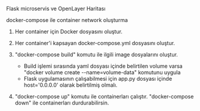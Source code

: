 Flask microservis ve OpenLayer Haritası 

docker-compose ile container network oluşturma 

1. Her container için Docker dosyasını oluştur.

2. Her container'i kapsayan docker-compose.yml dosyasını oluştur.

3. "docker-compose build" komutu ile ilgili image dosyalarını oluştur. 
     - Build işlemi sırasında yaml dosyası içinde belirtilen volume varsa "docker volume create --name=volume-data"  komutunu uygula
	 - Flask uygulamasının çalışabilmesi için app.py dosyası içinde host='0.0.0.0' olarak belirtilmiş olmalı. 

4. "docker-compose up"  komutu ile containerları çalıştır. 
   "docker-compose down" ile containerları durdurabilirsin. 
   
